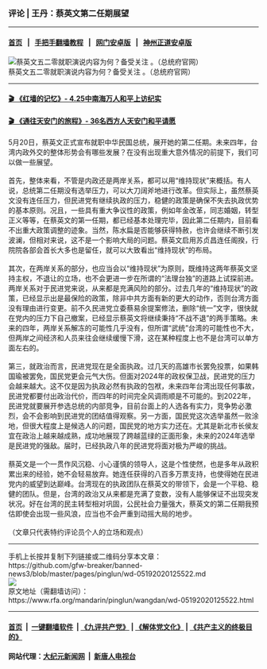 ### 评论 | 王丹：蔡英文第二任期展望
------------------------

#### [首页](https://github.com/gfw-breaker/banned-news3/blob/master/README.md) &nbsp;&nbsp;|&nbsp;&nbsp; [手把手翻墙教程](https://github.com/gfw-breaker/guides/wiki) &nbsp;&nbsp;|&nbsp;&nbsp; [网门安卓版](https://github.com/oGate2/oGate) &nbsp;&nbsp;|&nbsp;&nbsp; [神州正道安卓版](https://github.com/SzzdOgate/update) 



<div id="headerimg">
 <img alt="蔡英文五二零就职演说内容为何？备受关注 。（总统府官网）" src="https://www.rfa.org/mandarin/yataibaodao/gangtai/hx1-05112020090840.html/1.jpg/@@images/4cbe50bf-176f-4022-92bf-7e6ac86a7517.jpeg" title="蔡英文五二零就职演说内容为何？备受关注 。（总统府官网）"/>
 <div id="headerimgcontents">
  <div id="headerimgcaption">
   <span>
    蔡英文五二零就职演说内容为何？备受关注 。（总统府官网）
   </span>
   <!-- zoomattribute -->
  </div>
  <!-- headerimgcaption -->
 </div>
 <!-- headerimagecontents -->
</div>

<hr/>


#### [ 🎬  《红墙的记忆》- 4.25中南海万人和平上访纪实](http://141.164.39.94:10000/videos/legend/425.html)

 #### [ 🎬  《通往天安门的旅程》- 36名西方人天安门和平请愿 ](http://141.164.39.94:10000/videos/legend/JTT.html)

<div id="storytext">
 <div>
  <div class="slot_header">
  </div>
 </div>
 <p>
  5月20日，蔡英文正式宣布就职中华民国总统，展开她的第二任期。未来四年，台湾内政外交的整体形势会有哪些发展？在没有出现重大意外情况的前提下，我们可以做一些展望。
  <br/>
  <br/>
  首先，整体来看，不管是内政还是两岸关系，都可以用“维持现状”来概括。有人说，总统第二任期没有选举压力，可以大刀阔斧地进行改革。但实际上，虽然蔡英文没有连任压力，但民进党有继续执政的压力，稳健的政策是确保不失去执政优势的基本原则。况且，一些具有重大争议性的政策，例如年金改革，同志婚姻，转型正义等等，在蔡英文的第一任期，都已经基本处理完毕，因此第二任期内，目前看不出重大政策调整的迹象。当然，陈水扁是否能够获得特赦，也许会继续不断引发波澜，但相对来说，这不是一个影响大局的问题。蔡英文启用苏贞昌连任阁揆，行院院各部会首长大多也是留任，就可以大致看出“维持现状”的布局。
  <br/>
  <br/>
  其次，在两岸关系的部分，也应当会以“维持现状”为原则，既维持这两年蔡英文坚持主权，不退让的立场，也不会更进一步在所谓的“法理台独”的道路上试探前进。两岸关系对于民进党来说，从来都是充满风险的部分。过去几年的“维持现状”的政策，已经显示出是最保险的政策，除非中共方面有新的更大的动作，否则台湾方面没有理由进行变更。前不久民进党立委蔡易余提案修法，删除“统一”文字，很快就在党内的压力下自己撤案，已经显示蔡英文将继续秉持“不战不退”的两手策略。未来的四年，两岸关系解冻的可能性几乎没有，但所谓“武统”台湾的可能性也不大，但两岸之间经济和人员来往会继续缓慢下滑，这在某种程度上也不是台湾可以单方面左右的。
  <br/>
  <br/>
  第三，就政治而言，民进党现在是全面执政。过几天的高雄市长罢免投票，如果韩国瑜被罢免，国民党更会元气大伤。但面对2024年的政权保卫战，民进党的压力会越来越大。这不仅是因为执政必然有执政的包袱，未来四年台湾出现任何事故，民进党都要付出政治代价，而四年的时间完全风调雨顺是不可能的。到2022年，民进党就要展开参选总统的内部竞争，目前台面上的人选各有实力，竞争势必激烈，会不会影响到民进党的团结值得观察。另一方面，国民党这次选举虽然一败涂地，但很大程度上是候选人的问题，国民党的地方实力还在。尤其是新北市长侯友宜在政治上越来越成熟，成功地展现了跨越蓝绿的正面形象，未来的2024年选举是民进党的强敌。届时，已经执政八年的民进党将面对极为严峻的挑战。
  <br/>
  <br/>
  蔡英文是一个一贯作风沉稳、小心谨慎的领导人，这是个性使然，也是多年从政积累出来的经验，她不会轻易放弃。她连任获得的八百多万票支持，也使得她在民进党内的威望到达巅峰。台湾现在的执政团队在蔡英文的带领下，会是一个平稳、稳健的团队。但是，台湾的政治又从来都是充满了变数，没有人能够保证不出现突发状况。好在台湾的民主转型相对巩固，公民社会力量强大，蔡英文的第二任期我预估即使会出现一些风浪，应当也不会严重到动摇大局的地步。
  <br/>
  <br/>
  （文章只代表特约评论员个人的立场和观点）
 </p>
</div>

<hr/>
手机上长按并复制下列链接或二维码分享本文章：<br/>
https://github.com/gfw-breaker/banned-news3/blob/master/pages/pinglun/wd-05192020125522.md <br/>
<a href='https://github.com/gfw-breaker/banned-news3/blob/master/pages/pinglun/wd-05192020125522.md'><img src='https://github.com/gfw-breaker/banned-news3/blob/master/pages/pinglun/wd-05192020125522.md.png'/></a> <br/>
原文地址（需翻墙访问）：https://www.rfa.org/mandarin/pinglun/wangdan/wd-05192020125522.html


------------------------
#### [首页](https://github.com/gfw-breaker/banned-news3/blob/master/README.md) &nbsp;|&nbsp; [一键翻墙软件](https://github.com/gfw-breaker/nogfw/blob/master/README.md) &nbsp;| [《九评共产党》](https://github.com/gfw-breaker/9ping.md/blob/master/README.md#九评之一评共产党是什么) | [《解体党文化》](https://github.com/gfw-breaker/jtdwh.md/blob/master/README.md) | [《共产主义的终极目的》](https://github.com/gfw-breaker/gczydzjmd.md/blob/master/README.md)

#### 网站代理：[大纪元新闻网](http://167.172.10.89:10080/gb/) &nbsp;|&nbsp; [新唐人电视台](http://167.172.10.89:8808/gb/)


<img src='http://gfw-breaker.win/banned-news3/pages/pinglun/wd-05192020125522.md' width='0px' height='0px'/>